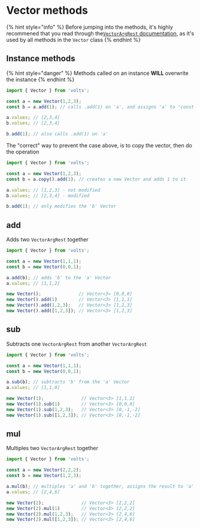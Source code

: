# Vector methods

{% hint style="info" %}
Before jumping into the methods, it's highly recommened that you read through the[`VectorArgRest` documentation](vectorargrest.md), as it's used by all methods in the `Vector` class
{% endhint %}

## Instance methods

{% hint style="danger" %}
Methods called on an instance **WILL** overwrite the instance
{% endhint %}

```typescript
import { Vector } from 'volts';

const a = new Vector(1,2,3);
const b = a.add(1); // calls .add(1) on 'a', and assigns 'a' to 'const b'

a.values; // [2,3,4]
b.values; // [2,3,4]

b.add(1); // also calls .add(1) on 'a'
```

The "correct" way to prevent the case above, is to copy the vector, then do the operation

```typescript
import { Vector } from 'volts';

const a = new Vector(1,2,3);
const b = a.copy().add(1); // creates a new Vector and adds 1 to it

a.values; // [1,2,3] - not modified
b.values; // [2,3,4] - modified

b.add(1); // only modifies the 'b' Vector
```

## add

Adds two `VectorArgRest` together

```typescript
import { Vector } from 'volts';

const a = new Vector(1,1,1);
const b = new Vector(0,0,1);

a.add(b); // adds 'b' to the 'a' Vector
a.values; // [1,1,2]

new Vector();              // Vector<3> [0,0,0]
new Vector().add(1)        // Vector<3> [1,1,1]
new Vector().add(1,2,3);   // Vector<3> [1,2,3]
new Vector().add([1,2,3]); // Vector<3> [1,2,3]
```

## sub

Subtracts one `VectorArgRest` from another `VectorArgRest`

```typescript
import { Vector } from 'volts';

const a = new Vector(1,1,1);
const b = new Vector(0,0,1);

a.sub(b); // subtracts 'b' from the 'a' Vector
a.values; // [1,1,0]

new Vector(1);              // Vector<3> [1,1,1]
new Vector(1).sub(1)        // Vector<3> [0,0,0]
new Vector(1).sub(1,2,3);   // Vector<3> [0,-1,-2]
new Vector(1).sub([1,2,3]); // Vector<3> [0,-1,-2]
```

## mul

Multiples two `VectorArgRest` together

```typescript
import { Vector } from 'volts';

const a = new Vector(2,2,2);
const b = new Vector(1,2,3);

a.mul(b); // multiples 'a' and 'b' together, assigns the result to 'a'
a.values; // [2,4,6]

new Vector(2);              // Vector<3> [2,2,2]
new Vector(2).mul(1)        // Vector<3> [2,2,2]
new Vector(2).mul(1,2,3);   // Vector<3> [2,4,6]
new Vector(2).mul([1,2,3]); // Vector<3> [2,4,6]
```

